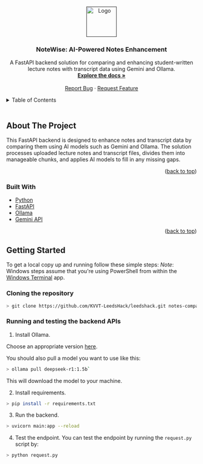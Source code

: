 <!-- PROJECT LOGO -->
<br />
<div align="center">
  <a href="">
    <img src="images/logo.jpeg" alt="Logo" width="80" height="80">
  </a>

<h3 align="center">NoteWise: AI-Powered Notes Enhancement</h3>
  
  <p align="center">
    A FastAPI backend solution for comparing and enhancing student-written lecture notes with transcript data using Gemini and Ollama.
    <br />
    <a href=""><strong>Explore the docs »</strong></a>
    <br />
    <br />
    <a href="">Report Bug</a>
    ·
    <a href="">Request Feature</a>
  </p>
</div>

<!-- TABLE OF CONTENTS -->
<details>
  <summary>Table of Contents</summary>
  <ol>
    <li>
      <a href="#about-the-project">About The Project</a>
      <ul>
        <li><a href="#built-with">Built With</a></li>
      </ul>
    </li>
    <li>
      <a href="#getting-started">Getting Started</a>
      <ul>
        <li><a href="#prerequisites">Prerequisites</a></li>
        <li><a href="#installation">Installation</a></li>
      </ul>
    </li>
    <li><a href="#usage">Usage</a></li>
    <li><a href="#troubleshooting">Troubleshooting</a></li>
    <li><a href="#contact">Contact</a></li>
  </ol>
</details><br>

<!-- ABOUT THE PROJECT -->
## About The Project

This FastAPI backend is designed to enhance notes and transcript data by comparing them using AI models such as Gemini and Ollama. The solution processes uploaded lecture notes and transcript files, divides them into manageable chunks, and applies AI models to fill in any missing gaps.

<p align="right">(<a href="#readme-top">back to top</a>)</p>

### Built With

* [Python](https://python.com)
* [FastAPI](https://fastapi.tiangolo.com/)
* [Ollama](https://ollama.com/)
* [Gemini API](https://developers.google.com/genai)

<p align="right">(<a href="#readme-top">back to top</a>)</p>

<!-- GETTING STARTED -->
## Getting Started

To get a local copy up and running follow these simple steps:
*Note*: Windows steps assume that you're using PowerShell from within the [Windows Terminal](https://apps.microsoft.com/store/detail/windows-terminal/9N0DX20HK701?hl=en-gb&gl=gb&rtc=1) app.

### Cloning the repository

```bash
> git clone https://github.com/KVVT-LeedsHack/leedshack.git notes-comparison
```

### Running and testing the backend APIs

1. Install Ollama.

Choose an appropriate version [here](https://ollama.com/download).

You should also pull a model you want to use like this:
```bash
> ollama pull deepseek-r1:1.5b`
```

This will download the model to your machine.

2. Install requirements.
```bash
> pip install -r requirements.txt
```

3. Run the backend.
```bash 
> uvicorn main:app --reload
```

4. Test the endpoint.
You can test the endpoint by running the `request.py` script by:
```bash 
> python request.py
```

